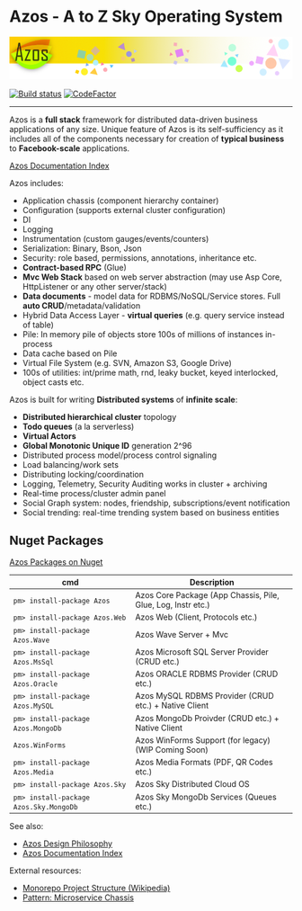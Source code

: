 # Azos - A to Z Sky Operating System

<img src="/elm/design/logo/azos.png" alt="Logo" >

[![Build status](https://ci.appveyor.com/api/projects/status/v469s4pxwr5e0vox/branch/master?svg=true)](https://ci.appveyor.com/project/Dmitriy24692/azos/branch/master)
[![CodeFactor](https://www.codefactor.io/repository/github/azist/azos/badge/master)](https://www.codefactor.io/repository/github/azist/azos/overview/master)



-------

Azos is a **full stack** framework for distributed data-driven business applications
of any size. Unique feature of Azos is its self-sufficiency as it includes all of the components
necessary for creation of **typical business** to **Facebook-scale** applications.

[Azos Documentation Index](/src/documentation-index.md)

Azos includes:
- Application chassis (component hierarchy container)
- Configuration (supports external cluster configuration)
- DI
- Logging 
- Instrumentation (custom gauges/events/counters)
- Serialization: Binary, Bson, Json
- Security: role based, permissions, annotations, inheritance etc.
- **Contract-based RPC** (Glue)
- **Mvc Web Stack** based on web server abstraction (may use Asp Core, HttpListener or any other server/stack)
- **Data documents** - model data for RDBMS/NoSQL/Service stores. Full **auto CRUD**/metadata/validation
- Hybrid Data Access Layer - **virtual queries** (e.g. query service instead of table)
- Pile: In memory pile of objects store 100s of millions of instances in-process
- Data cache based on Pile
- Virtual File System (e.g. SVN, Amazon S3, Google Drive)
- 100s of utilities: int/prime math, rnd, leaky bucket, keyed interlocked, object casts etc.

Azos is built for writing **Distributed systems** of **infinite scale**:
- **Distributed hierarchical cluster** topology
- **Todo queues** (a la serverless)
- **Virtual Actors**
- **Global Monotonic Unique ID** generation 2^96
- Distributed process model/process control signaling
- Load balancing/work sets
- Distributing locking/coordination
- Logging, Telemetry, Security Auditing works in cluster + archiving
- Real-time process/cluster admin panel
- Social Graph system: nodes, friendship, subscriptions/event notification
- Social trending: real-time trending system based on business entities

## Nuget Packages

[Azos Packages on Nuget](https://www.nuget.org/profiles/azist-group)

cmd | Description
 -------|------
 `pm> install-package Azos` | Azos Core Package (App Chassis, Pile, Glue, Log, Instr etc.)
 `pm> install-package Azos.Web`| Azos Web (Client, Protocols etc.) 
 `pm> install-package Azos.Wave`| Azos Wave Server + Mvc 
 `pm> install-package Azos.MsSql`| Azos Microsoft SQL Server Provider (CRUD etc.) 
 `pm> install-package Azos.Oracle`| Azos ORACLE RDBMS Provider (CRUD etc.)
 `pm> install-package Azos.MySQL`| Azos MySQL RDBMS Provider (CRUD etc.) + Native Client
 `pm> install-package Azos.MongoDb`| Azos MongoDb Proivder (CRUD etc.) + Native Client 
 `Azos.WinForms`| Azos WinForms Support (for legacy) (WIP Coming Soon)
 `pm> install-package Azos.Media`| Azos Media Formats (PDF, QR Codes etc.) 
 `pm> install-package Azos.Sky`| Azos Sky Distributed Cloud OS
 `pm> install-package Azos.Sky.MongoDb`| Azos Sky MongoDb Services (Queues etc.)


See also:
- [Azos Design Philosophy](/src/philosophy.md)
- [Azos Documentation Index](/src/documentation-index.md)



External resources:
- [Monorepo Project Structure (Wikipedia)](https://en.wikipedia.org/wiki/Monorepo)
- [Pattern: Microservice Chassis](https://microservices.io/patterns/microservice-chassis.html)
